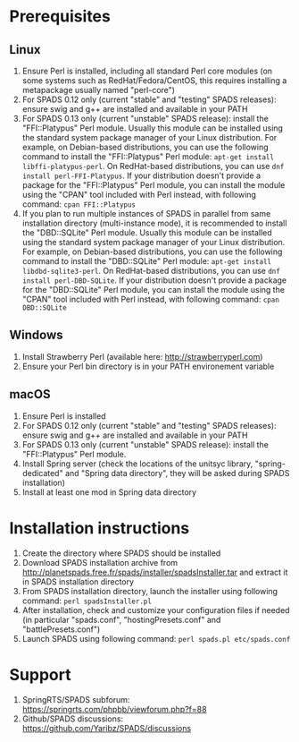 Prerequisites
=============

Linux
-----
1) Ensure Perl is installed, including all standard Perl core modules (on some systems such as RedHat/Fedora/CentOS, this requires installing a metapackage usually named "perl-core")
2) For SPADS 0.12 only (current "stable" and "testing" SPADS releases): ensure swig and g++ are installed and available in your PATH
3) For SPADS 0.13 only (current "unstable" SPADS release): install the "FFI::Platypus" Perl module. Usually this module can be installed using the standard system package manager of your Linux distribution. For example, on Debian-based distributions, you can use the following command to install the "FFI::Platypus" Perl module: `apt-get install libffi-platypus-perl`. On RedHat-based distributions, you can use `dnf install perl-FFI-Platypus`. If your distribution doesn't provide a package for the "FFI::Platypus" Perl module, you can install the module using the "CPAN" tool included with Perl instead, with following command: `cpan FFI::Platypus`
4) If you plan to run multiple instances of SPADS in parallel from same installation directory (multi-instance mode), it is recommended to install the "DBD::SQLite" Perl module. Usually this module can be installed using the standard system package manager of your Linux distribution. For example, on Debian-based distributions, you can use the following command to install the "DBD::SQLite" Perl module: `apt-get install libdbd-sqlite3-perl`. On RedHat-based distributions, you can use `dnf install perl-DBD-SQLite`. If your distribution doesn't provide a package for the "DBD::SQLite" Perl module, you can install the module using the "CPAN" tool included with Perl instead, with following command: `cpan DBD::SQLite`

Windows
-------
1) Install Strawberry Perl (available here: http://strawberryperl.com)
2) Ensure your Perl bin directory is in your PATH environement variable


macOS
-----
1) Ensure Perl is installed
2) For SPADS 0.12 only (current "stable" and "testing" SPADS releases): ensure swig and g++ are installed and available in your PATH
3) For SPADS 0.13 only (current "unstable" SPADS release): install the "FFI::Platypus" Perl module.
4) Install Spring server (check the locations of the unitsyc library, "spring-dedicated" and "Spring data directory", they will be asked during SPADS installation)
5) Install at least one mod in Spring data directory

Installation instructions
=========================

1) Create the directory where SPADS should be installed
2) Download SPADS installation archive from http://planetspads.free.fr/spads/installer/spadsInstaller.tar and extract it in SPADS installation directory
3) From SPADS installation directory, launch the installer using following command: `perl spadsInstaller.pl`
4) After installation, check and customize your configuration files if needed (in particular "spads.conf", "hostingPresets.conf" and "battlePresets.conf")
5) Launch SPADS using following command: `perl spads.pl etc/spads.conf`

Support
=======

1) SpringRTS/SPADS subforum: https://springrts.com/phpbb/viewforum.php?f=88
2) Github/SPADS discussions: https://github.com/Yaribz/SPADS/discussions
